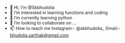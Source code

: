 - 👋 Hi, I’m @Skbhudolia
- 👀 I’m interested in learning functions and coding
- 🌱 I’m currently learning python
- 💞️ I’m looking to collaborate on ...
- 📫 How to reach me Instagram:- @skbhudolia_ Gmail:- bhudolia.sarthak@gmail.com

<!---
Skbhudolia/Skbhudolia is a ✨ special ✨ repository because its `README.md` (this file) appears on your GitHub profile.
You can click the Preview link to take a look at your changes.
--->

